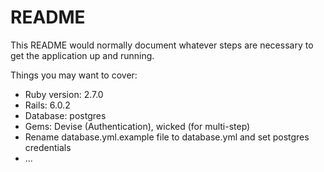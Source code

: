 # README

This README would normally document whatever steps are necessary to get the
application up and running.

Things you may want to cover:

* Ruby version: 2.7.0
* Rails: 6.0.2
* Database: postgres
* Gems: Devise (Authentication), wicked (for multi-step)
* Rename database.yml.example file to database.yml and set postgres credentials
* ...
